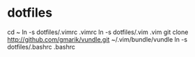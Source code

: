 dotfiles
========

cd ~
ln -s dotfiles/.vimrc .vimrc
ln -s dotfiles/.vim .vim
git clone http://github.com/gmarik/vundle.git ~/.vim/bundle/vundle
ln -s dotfiles/.bashrc .bashrc


